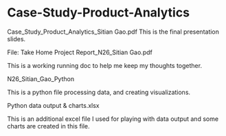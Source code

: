 # Case-Study-Product-Analytics

Case_Study_Product_Analytics_Sitian Gao.pdf
This is the final presentation slides.

File: Take Home Project Report_N26_Sitian Gao.pdf

This is a working running doc to help me keep my thoughts together.

N26_Sitian_Gao_Python

This is a python file processing data, and creating visualizations.

Python data output & charts.xlsx

This is an additional excel file I used for playing with data output and some charts are created in this file.
